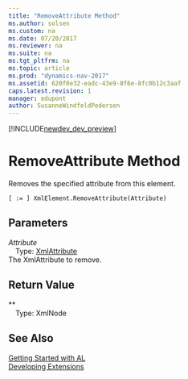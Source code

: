 ```yaml
---
title: "RemoveAttribute Method"
ms.author: solsen
ms.custom: na
ms.date: 07/20/2017
ms.reviewer: na
ms.suite: na
ms.tgt_pltfrm: na
ms.topic: article
ms.prod: "dynamics-nav-2017"
ms.assetid: 620f0e32-eadc-43e9-8f6e-8fc0b12c3aaf
caps.latest.revision: 1
manager: edupont
author: SusanneWindfeldPedersen
---
```


[!INCLUDE[newdev_dev_preview](../includes/newdev_dev_preview.md)]

# RemoveAttribute Method
Removes the specified attribute from this element.  
```  
[ := ] XmlElement.RemoveAttribute(Attribute)  
```  
## Parameters
*Attribute*    
&emsp;Type: [XmlAttribute](xmlattribute-class.md)   
The XmlAttribute to remove.  
  
## Return Value
**  
&emsp;Type: XmlNode  
  
## See Also
[Getting Started with AL](../devenv-get-started.md)  
[Developing Extensions](../devenv-dev-overview.md)  
